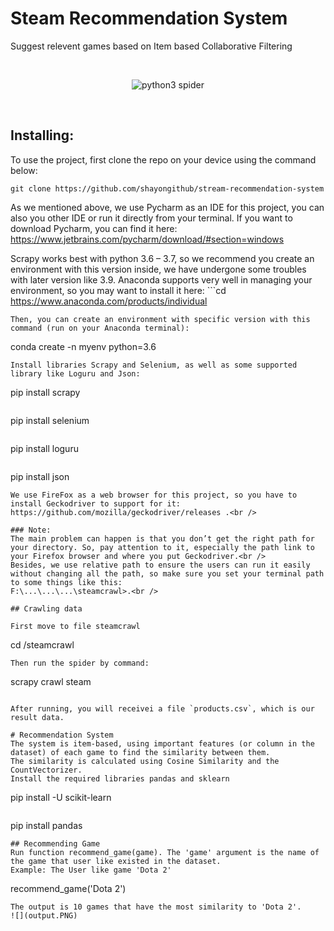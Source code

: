 # Steam Recommendation System
Suggest relevent games based on Item based Collaborative Filtering

<br>
<p align="center">
    <img src="https://zok-blog.oss-cn-hangzhou.aliyuncs.com/pythonlg.jpg" 
        alt="python3 spider">
</p>
<br />

## Installing: 
To use the project, first clone the repo on your device using the command below: 

```
git clone https://github.com/shayongithub/stream-recommendation-system
```
As we mentioned above, we use Pycharm as an IDE for this project, you can also you other IDE or run it directly from your terminal. If you want to download Pycharm, you can find it here: https://www.jetbrains.com/pycharm/download/#section=windows

Scrapy works best with python 3.6 – 3.7, so we recommend you create an environment with this version inside, we have undergone some troubles with later version like 3.9. Anaconda supports very well in managing your environment, so you may want to install it here: ```cd
https://www.anaconda.com/products/individual
```
Then, you can create an environment with specific version with this command (run on your Anaconda terminal): 
```
conda create -n myenv python=3.6
```
Install libraries Scrapy and Selenium, as well as some supported library like Loguru and Json:
```
pip install scrapy
```
```
pip install selenium
```
```
pip install loguru
```
```
pip install json
```
We use FireFox as a web browser for this project, so you have to install Geckodriver to support for it: 
https://github.com/mozilla/geckodriver/releases .<br />

### Note:  
The main problem can happen is that you don’t get the right path for your directory. So, pay attention to it, especially the path link to your Firefox browser and where you put Geckodriver.<br />
Besides, we use relative path to ensure the users can run it easily without changing all the path, so make sure you set your terminal path to some things like this:
F:\...\...\...\steamcrawl>.<br />

## Crawling data

First move to file steamcrawl
```
cd /steamcrawl
```
Then run the spider by command:
```
scrapy crawl steam
```

After running, you will receivei a file `products.csv`, which is our result data.

# Recommendation System
The system is item-based, using important features (or column in the dataset) of each game to find the similarity between them. 
The similarity is calculated using Cosine Similarity and the CountVectorizer.
Install the required libraries pandas and sklearn
```
pip install -U scikit-learn
```
```
pip install pandas
```
## Recommending Game
Run function recommend_game(game). The 'game' argument is the name of the game that user like existed in the dataset.
Example: The User like game 'Dota 2'
```
recommend_game('Dota 2')
```
The output is 10 games that have the most similarity to 'Dota 2'.
![](output.PNG)
